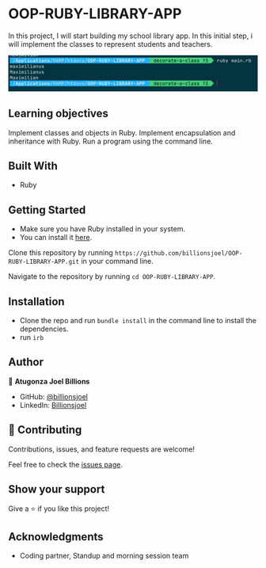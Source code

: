# OOP-RUBY-LIBRARY-APP
In this project, I will start building my school library app. In this initial step, i will implement the classes to represent students and teachers.

![screenshot](./appscreenshot1.png)

## Learning objectives

Implement classes and objects in Ruby.
Implement encapsulation and inheritance with Ruby.
Run a program using the command line.

## Built With
- Ruby

## Getting Started
- Make sure you have Ruby installed in your system.
- You can install it [here](https://www.ruby-lang.org/en/documentation/installation/).

Clone this repository by running `https://github.com/billionsjoel/OOP-RUBY-LIBRARY-APP.git` in your command line.

Navigate to the repository by running `cd OOP-RUBY-LIBRARY-APP`.

## Installation
- Clone the repo and run `bundle install` in the command line to install the dependencies.
- run `irb`

## Author

👤 **Atugonza Joel Billions**

- GitHub: [@billionsjoel](https://github.com/billionsjoel)
- LinkedIn: [Billionsjoel](https://www.linkedin.com/in/billionsjoel/)

## 🤝 Contributing

Contributions, issues, and feature requests are welcome!

Feel free to check the [issues page](https://github.com/billionsjoel/OOP-RUBY-LIBRARY-APP/issues).

## Show your support

Give a ⭐️ if you like this project!

## Acknowledgments

- Coding partner, Standup and morning session team